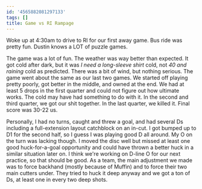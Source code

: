 ```yaml
---
id: '4565882081297133'
tags: []
title: Game vs RI Rampage
---
```


Woke up at 4:30am to drive to RI for our first away game. Bus ride was pretty fun. Dustin knows a LOT of puzzle games.

The game was a lot of fun. The weather was way better than expected. It got cold after dark, but it was *I need a long-sleeve shirt* cold, not *40 and raining* cold as predicted. There was a bit of wind, but nothing serious. The game went about the same as our last two games. We started off playing pretty poorly, got better in the middle, and owned at the end. We had at least 5 drops in the first quarter and could not figure out how ultimate works. The cold may have had something to do with it. In the second and third quarter, we got our shit together. In the last quarter, we killed it. Final score was 30-22 us. 

Personally, I had no turns, caught and threw a goal, and had several Ds including a full-extension layout catchblock on an in-cut. I got bumped up to D1 for the second half, so I guess I was playing good D all around. My O on the turn was lacking though. I moved the disc well but missed at least one good huck-for-a-goal opportunity and could have thrown a better huck in a similar situation later on. I think we're working on D-line O for our next practice, so that should be good. As a team, the main adjustment we made was to force backhand (mostly because of Muffin) and to force their two main cutters under. They tried to huck it deep anyway and we got a ton of Ds, at least one in every two deep shots.
